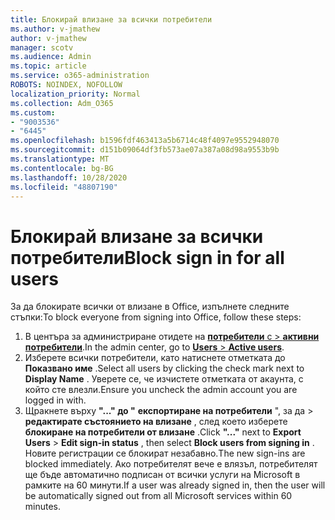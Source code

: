 ```yaml
---
title: Блокирай влизане за всички потребители
ms.author: v-jmathew
author: v-jmathew
manager: scotv
ms.audience: Admin
ms.topic: article
ms.service: o365-administration
ROBOTS: NOINDEX, NOFOLLOW
localization_priority: Normal
ms.collection: Adm_O365
ms.custom:
- "9003536"
- "6445"
ms.openlocfilehash: b1596fdf463413a5b6714c48f4097e9552948070
ms.sourcegitcommit: d151b09064df3fb573ae07a387a08d98a9553b9b
ms.translationtype: MT
ms.contentlocale: bg-BG
ms.lasthandoff: 10/28/2020
ms.locfileid: "48807190"
---
```

# <a name="block-sign-in-for-all-users"></a><span data-ttu-id="c1518-102">Блокирай влизане за всички потребители</span><span class="sxs-lookup"><span data-stu-id="c1518-102">Block sign in for all users</span></span>

<span data-ttu-id="c1518-103">За да блокирате всички от влизане в Office, изпълнете следните стъпки:</span><span class="sxs-lookup"><span data-stu-id="c1518-103">To block everyone from signing into Office, follow these steps:</span></span>

1. <span data-ttu-id="c1518-104">В центъра за администриране отидете на [ **потребители** с  >  **активни потребители**](https://admin.microsoft.com/Adminportal/Home?source=applauncher#/users).</span><span class="sxs-lookup"><span data-stu-id="c1518-104">In the admin center, go to [**Users** > **Active users**](https://admin.microsoft.com/Adminportal/Home?source=applauncher#/users).</span></span>
2. <span data-ttu-id="c1518-105">Изберете всички потребители, като натиснете отметката до **Показвано име** .</span><span class="sxs-lookup"><span data-stu-id="c1518-105">Select all users by clicking the check mark next to **Display Name** .</span></span> <span data-ttu-id="c1518-106">Уверете се, че изчистете отметката от акаунта, с който сте влезли.</span><span class="sxs-lookup"><span data-stu-id="c1518-106">Ensure you uncheck the admin account you are logged in with.</span></span>
3. <span data-ttu-id="c1518-107">Щракнете върху **"..." до "** **експортиране на потребители** ", за да  >  **редактирате състоянието на влизане** , след което изберете **блокиране на потребители от влизане** .</span><span class="sxs-lookup"><span data-stu-id="c1518-107">Click **"..."** next to **Export Users** > **Edit sign-in status** , then select **Block users from signing in** .</span></span> <span data-ttu-id="c1518-108">Новите регистрации се блокират незабавно.</span><span class="sxs-lookup"><span data-stu-id="c1518-108">The new sign-ins are blocked immediately.</span></span> <span data-ttu-id="c1518-109">Ако потребителят вече е влязъл, потребителят ще бъде автоматично подписан от всички услуги на Microsoft в рамките на 60 минути.</span><span class="sxs-lookup"><span data-stu-id="c1518-109">If a user was already signed in, then the user will be automatically signed out from all Microsoft services within 60 minutes.</span></span>
